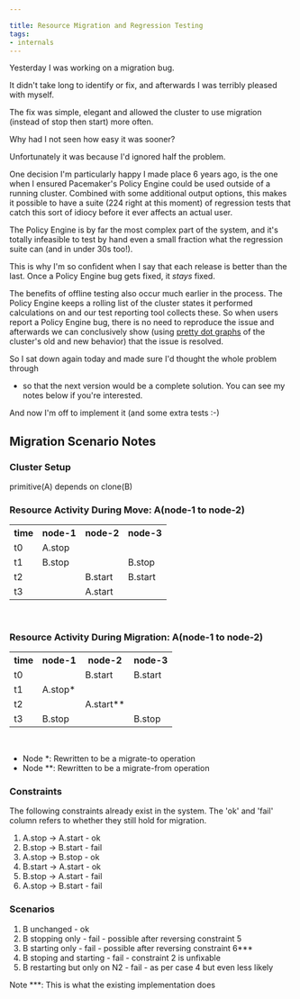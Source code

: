 ```yaml
---

title: Resource Migration and Regression Testing
tags:
- internals
---
```

Yesterday I was working on a migration bug.

It didn't take long to identify or fix, and afterwards I was terribly pleased
with myself.

The fix was simple, elegant and allowed the cluster to use migration (instead
of stop then start) more often.

Why had I not seen how easy it was sooner?

Unfortunately it was because I'd ignored half the problem.

One decision I'm particularly happy I made place 6 years ago, is the one when
I ensured Pacemaker's Policy Engine could be used outside of a running
cluster. Combined with some additional output options, this makes it possible
to have a suite (224 right at this moment) of regression tests that catch this
sort of idiocy before it ever affects an actual user.

The Policy Engine is by far the most complex part of the system, and it's
totally infeasible to test by hand even a small fraction what the regression
suite can (and in under 30s too!).

This is why I'm so confident when I say that each release is better than the
last. Once a Policy Engine bug gets fixed, it _stays_ fixed.

The benefits of offline testing also occur much earlier in the
process. The Policy Engine keeps a rolling list of the cluster states
it performed calculations on and our test reporting tool collects
these. So when users report a Policy Engine bug, there is no need to
reproduce the issue and afterwards we can conclusively show (using
[pretty dot graphs](http://www.graphviz.org/) of the cluster's old and
new behavior) that the issue is resolved.

So I sat down again today and made sure I'd thought the whole problem through
- so that the next version would be a complete solution. You can see my notes
below if you're interested.

And now I'm off to implement it (and some extra tests :-)

## Migration Scenario Notes

### Cluster Setup

primitive(A) depends on clone(B)

### Resource Activity During Move: A(node-1 to node-2)

<table><tr><th>time</th><th>node-1</th><th>node-2</th><th>node-3
</th></tr><tr><td>t0&nbsp;&nbsp;&nbsp;&nbsp;</td><td>A.stop</td>
</tr><tr></tr><td>t1</td><td>B.stop</td><td></td><td>B.stop</td>
<tr></tr><td>t2</td><td></td><td>B.start</td><td>B.start</td>
<tr></tr><td>t3</td><td></td><td>A.start</td><td> </td>
<tr></tr></table><br/>

### Resource Activity During Migration: A(node-1 to node-2)

<table><tr><th>time</th><th>node-1</th><th>node-2</th><th>node-3
</th></tr><tr><td>t0&nbsp;&nbsp;&nbsp;&nbsp;</td><td></td><td>B.start</td><td>B.start</td>
</tr><tr><td>t1</td><td>A.stop*</td>
</tr><tr></tr><tr><td>t2</td><td></td><td>A.start**</td><td> </td>
</tr><tr><td>t3</td><td>B.stop</td><td></td><td>B.stop</td> </tr></table><br/>

  * Node *: Rewritten to be a migrate-to operation
  * Node **: Rewritten to be a migrate-from operation

### Constraints

The following constraints already exist in the system. The 'ok' and 'fail'
column refers to whether they still hold for migration.

  1. A.stop -> A.start - ok
  2. B.stop -> B.start - fail
  3. A.stop -> B.stop - ok
  4. B.start -> A.start - ok
  5. B.stop -> A.start - fail
  6. A.stop -> B.start - fail

### Scenarios

  1. B unchanged - ok
  2. B stopping only - fail - possible after reversing constraint 5
  3. B starting only - fail - possible after reversing constraint 6***
  4. B stoping and starting - fail - constraint 2 is unfixable
  5. B restarting but only on N2 - fail - as per case 4 but even less likely 

Note ***: This is what the existing implementation does

